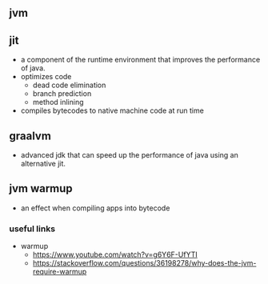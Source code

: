 ## jvm
## jit
- a component of the runtime environment that improves the performance of java.
- optimizes code
    - dead code elimination
    - branch prediction
    - method inlining
- compiles bytecodes to native machine code at run time
## graalvm
- advanced jdk that can speed up the performance of java using an alternative jit.

## jvm warmup
- an effect when compiling apps into bytecode

### useful links
- warmup
    - https://www.youtube.com/watch?v=g6Y6F-UfYTI
    - https://stackoverflow.com/questions/36198278/why-does-the-jvm-require-warmup
